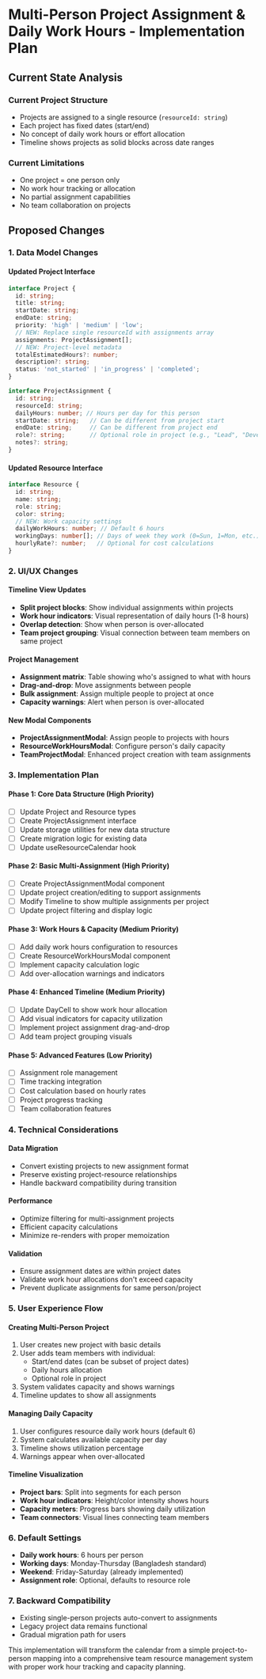 # Multi-Person Project Assignment & Daily Work Hours - Implementation Plan

## Current State Analysis

### Current Project Structure
- Projects are assigned to a single resource (`resourceId: string`)
- Each project has fixed dates (start/end)
- No concept of daily work hours or effort allocation
- Timeline shows projects as solid blocks across date ranges

### Current Limitations
- One project = one person only
- No work hour tracking or allocation
- No partial assignment capabilities
- No team collaboration on projects

## Proposed Changes

### 1. Data Model Changes

#### Updated Project Interface
```typescript
interface Project {
  id: string;
  title: string;
  startDate: string;
  endDate: string;
  priority: 'high' | 'medium' | 'low';
  // NEW: Replace single resourceId with assignments array
  assignments: ProjectAssignment[];
  // NEW: Project-level metadata
  totalEstimatedHours?: number;
  description?: string;
  status: 'not_started' | 'in_progress' | 'completed';
}

interface ProjectAssignment {
  id: string;
  resourceId: string;
  dailyHours: number; // Hours per day for this person
  startDate: string;   // Can be different from project start
  endDate: string;     // Can be different from project end
  role?: string;       // Optional role in project (e.g., "Lead", "Developer")
  notes?: string;
}
```

#### Updated Resource Interface
```typescript
interface Resource {
  id: string;
  name: string;
  role: string;
  color: string;
  // NEW: Work capacity settings
  dailyWorkHours: number; // Default 6 hours
  workingDays: number[]; // Days of week they work (0=Sun, 1=Mon, etc.)
  hourlyRate?: number;   // Optional for cost calculations
}
```

### 2. UI/UX Changes

#### Timeline View Updates
- **Split project blocks**: Show individual assignments within projects
- **Work hour indicators**: Visual representation of daily hours (1-8 hours)
- **Overlap detection**: Show when person is over-allocated
- **Team project grouping**: Visual connection between team members on same project

#### Project Management
- **Assignment matrix**: Table showing who's assigned to what with hours
- **Drag-and-drop**: Move assignments between people
- **Bulk assignment**: Assign multiple people to project at once
- **Capacity warnings**: Alert when person is over-allocated

#### New Modal Components
- **ProjectAssignmentModal**: Assign people to projects with hours
- **ResourceWorkHoursModal**: Configure person's daily capacity
- **TeamProjectModal**: Enhanced project creation with team assignments

### 3. Implementation Plan

#### Phase 1: Core Data Structure (High Priority)
- [ ] Update Project and Resource types
- [ ] Create ProjectAssignment interface
- [ ] Update storage utilities for new data structure
- [ ] Create migration logic for existing data
- [ ] Update useResourceCalendar hook

#### Phase 2: Basic Multi-Assignment (High Priority)
- [ ] Create ProjectAssignmentModal component
- [ ] Update project creation/editing to support assignments
- [ ] Modify Timeline to show multiple assignments per project
- [ ] Update project filtering and display logic

#### Phase 3: Work Hours & Capacity (Medium Priority)
- [ ] Add daily work hours configuration to resources
- [ ] Create ResourceWorkHoursModal component
- [ ] Implement capacity calculation logic
- [ ] Add over-allocation warnings and indicators

#### Phase 4: Enhanced Timeline (Medium Priority)
- [ ] Update DayCell to show work hour allocation
- [ ] Add visual indicators for capacity utilization
- [ ] Implement project assignment drag-and-drop
- [ ] Add team project grouping visuals

#### Phase 5: Advanced Features (Low Priority)
- [ ] Assignment role management
- [ ] Time tracking integration
- [ ] Cost calculation based on hourly rates
- [ ] Project progress tracking
- [ ] Team collaboration features

### 4. Technical Considerations

#### Data Migration
- Convert existing projects to new assignment format
- Preserve existing project-resource relationships
- Handle backward compatibility during transition

#### Performance
- Optimize filtering for multi-assignment projects
- Efficient capacity calculations
- Minimize re-renders with proper memoization

#### Validation
- Ensure assignment dates are within project dates
- Validate work hour allocations don't exceed capacity
- Prevent duplicate assignments for same person/project

### 5. User Experience Flow

#### Creating Multi-Person Project
1. User creates new project with basic details
2. User adds team members with individual:
   - Start/end dates (can be subset of project dates)
   - Daily hours allocation
   - Optional role in project
3. System validates capacity and shows warnings
4. Timeline updates to show all assignments

#### Managing Daily Capacity
1. User configures resource daily work hours (default 6)
2. System calculates available capacity per day
3. Timeline shows utilization percentage
4. Warnings appear when over-allocated

#### Timeline Visualization
- **Project bars**: Split into segments for each person
- **Work hour indicators**: Height/color intensity shows hours
- **Capacity meters**: Progress bars showing daily utilization
- **Team connectors**: Visual lines connecting team members

### 6. Default Settings
- **Daily work hours**: 6 hours per person
- **Working days**: Monday-Thursday (Bangladesh standard)
- **Weekend**: Friday-Saturday (already implemented)
- **Assignment role**: Optional, defaults to resource role

### 7. Backward Compatibility
- Existing single-person projects auto-convert to assignments
- Legacy project data remains functional
- Gradual migration path for users

This implementation will transform the calendar from a simple project-to-person mapping into a comprehensive team resource management system with proper work hour tracking and capacity planning.